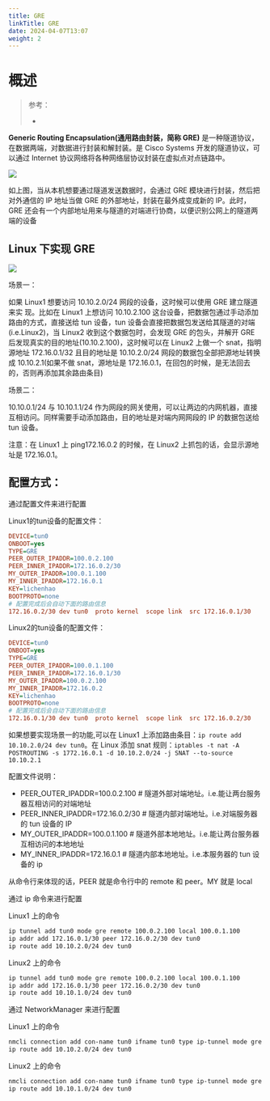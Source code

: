```yaml
---
title: GRE
linkTitle: GRE
date: 2024-04-07T13:07
weight: 2
---
```


# 概述

> 参考：
> 
> -

**Generic Routing Encapsulation(通用路由封装，简称 GRE)** 是一种隧道协议，在数据两端，对数据进行封装和解封装。是 Cisco Systems 开发的隧道协议，可以通过 Internet 协议网络将各种网络层协议封装在虚拟点对点链路中。

![](https://notes-learning.oss-cn-beijing.aliyuncs.com/qp0rg3/1616160946635-68a0d422-0333-48eb-aa84-f8f03f1c76a0.jpeg)

如上图，当从本机想要通过隧道发送数据时，会通过 GRE 模块进行封装，然后把对外通信的 IP 地址当做 GRE 的外部地址，封装在最外成变成新的 IP。此时，GRE 还会有一个内部地址用来与隧道的对端进行协商，以便识别公网上的隧道两端的设备

## Linux 下实现 GRE

![](https://notes-learning.oss-cn-beijing.aliyuncs.com/qp0rg3/1616160946644-61636d63-9002-4967-b9e5-98fb974f4fb7.jpeg)

场景一：

如果 Linux1 想要访问 10.10.2.0/24 网段的设备，这时候可以使用 GRE 建立隧道来实 现。比如在 Linux1 上想访问 10.10.2.100 这台设备，把数据包通过手动添加路由的方式，直接送给 tun 设备，tun 设备会直接把数据包发送给其隧道的对端(i.e.Linux2)，当 Linux2 收到这个数据包时，会发现 GRE 的包头，并解开 GRE 后发现真实的目的地址(10.10.2.100)，这时候可以在 Linux2 上做一个 snat，指明源地址 172.16.0.1/32 且目的地址是 10.10.2.0/24 网段的数据包全部把源地址转换成 10.10.2.1(如果不做 snat，源地址是 172.16.0.1，在回包的时候，是无法回去的，否则再添加其余路由条目)

场景二：

10.10.0.1/24 与 10.10.1.1/24 作为网段的网关使用，可以让两边的内网机器，直接互相访问。同样需要手动添加路由，目的地址是对端内网网段的 IP 的数据包送给 tun 设备。

注意：在 Linux1 上 ping172.16.0.2 的时候，在 Linux2 上抓包的话，会显示源地址是 172.16.0.1。

## 配置方式：

通过配置文件来进行配置

Linux1的tun设备的配置文件：

```ini
DEVICE=tun0
ONBOOT=yes
TYPE=GRE
PEER_OUTER_IPADDR=100.0.2.100
PEER_INNER_IPADDR=172.16.0.2/30
MY_OUTER_IPADDR=100.0.1.100
MY_INNER_IPADDR=172.16.0.1
KEY=lichenhao
BOOTPROTO=none
# 配置完成后会自动下面的路由信息
172.16.0.2/30 dev tun0  proto kernel  scope link  src 172.16.0.1/30
```

Linux2的tun设备的配置文件：

```ini
DEVICE=tun0
ONBOOT=yes
TYPE=GRE
PEER_OUTER_IPADDR=100.0.1.100
PEER_INNER_IPADDR=172.16.0.1/30
MY_OUTER_IPADDR=100.0.2.100
MY_INNER_IPADDR=172.16.0.2
KEY=lichenhao
BOOTPROTO=none
# 配置完成后会自动下面的路由信息
172.16.0.1/30 dev tun0  proto kernel  scope link  src 172.16.0.2/30
```

如果想要实现场景一的功能,可以在 Linux1 上添加路由条目：`ip route add 10.10.2.0/24 dev tun0`。在 Linux 添加 snat 规则：`iptables -t nat -A POSTROUTING -s 1772.16.0.1 -d 10.10.2.0/24 -j SNAT --to-source 10.10.2.1`

配置文件说明：

- PEER_OUTER_IPADDR=100.0.2.100 # 隧道外部对端地址。i.e.能让两台服务器互相访问的对端地址
- PEER_INNER_IPADDR=172.16.0.2/30 # 隧道内部对端地址。i.e.对端服务器的 tun 设备的 IP
- MY_OUTER_IPADDR=100.0.1.100 # 隧道外部本地地址。i.e.能让两台服务器互相访问的本地地址
- MY_INNER_IPADDR=172.16.0.1 # 隧道内部本地地址。i.e.本服务器的 tun 设备的 ip

从命令行来体现的话，PEER 就是命令行中的 remote 和 peer。MY 就是 local

通过 ip 命令来进行配置

Linux1 上的命令

```bash
ip tunnel add tun0 mode gre remote 100.0.2.100 local 100.0.1.100
ip addr add 172.16.0.1/30 peer 172.16.0.2/30 dev tun0
ip route add 10.10.2.0/24 dev tun0
```

Linux2 上的命令

```bash
ip tunnel add tun0 mode gre remote 100.0.2.100 local 100.0.1.100
ip addr add 172.16.0.1/30 peer 172.16.0.2/30 dev tun0
ip route add 10.10.1.0/24 dev tun0
```

通过 NetworkManager 来进行配置

Linux1 上的命令

```bash
nmcli connection add con-name tun0 ifname tun0 type ip-tunnel mode gre ip-tunnel.remote 100.0.2.100 ip-tunnel.local 100.0.1.100 ipv4.method manual ipv4.addresses 172.16.0.1/30
ip route add 10.10.2.0/24 dev tun0
```

Linux2 上的命令

```bash
nmcli connection add con-name tun0 ifname tun0 type ip-tunnel mode gre ip-tunnel.remote 100.0.1.100 ip-tunnel.local 100.0.2.100 ipv4.method manual ipv4.addresses 172.16.0.2/30
ip route add 10.10.1.0/24 dev tun0
```
